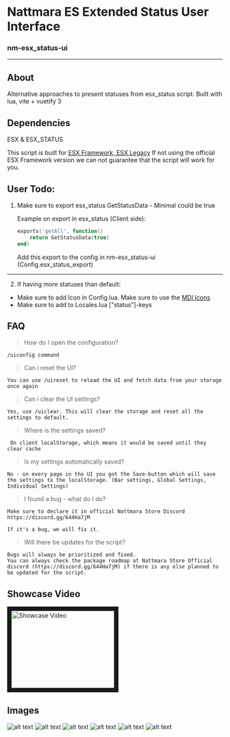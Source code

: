 # Nattmara ES Extended Status User Interface
### nm-esx_status-ui
---

## About
Alternative approaches to present statuses from esx_status script.
Built with lua, vite + vuetify 3

## Dependencies
ESX & ESX_STATUS

This script is built for [ESX Framework, ESX Legacy](https://github.com/esx-framework "ESX Framework")
If not using the official ESX Framework version we can not guarantee that the script will work for you.

## User Todo:

1. Make sure to export esx_status GetStatusData - Minimal could be true

	Example on export in esx_status (Client side):

	```lua
	exports('getAll', function()
		return GetStatusData(true)
	end)
	```

	Add this export to the config in nm-esx_status-ui (Config.esx_status_export)
---

2. If having more statuses than default:
- Make sure to add Icon in Config.lua. Make sure to use the [MDI Icons](https://pictogrammers.com/library/mdi/, "MDI Icons")
- Make sure to add to Locales.lua ["status"]-keys


## FAQ
 > How do I open the configuration?

	/uiconfig command

> Can i reset the UI?
	
	You can use /uireset to reload the UI and fetch data from your storage once again

> Can i clear the UI settings?

	Yes, use /uiclear. This will clear the storage and reset all the settings to default.

> Where is the settings saved?

	 On client localStorage, which means it would be saved until they clear cache

> Is my settings automatically saved?

	No - on every page in the UI you got the Save-button which will save the settings to the localStorage. (Bar settings, Global Settings, Individual Settings)

>  I found a bug - what do I do?

	Make sure to declare it in official Nattmara Store Discord https://discord.gg/644Ha7jM

	If it's a bug, we will fix it.

> Will there be updates for the script?
	
	Bugs will always be prioritized and fixed.
	You can always check the package roadmap at Nattmara Store Official discord (https://discord.gg/644Ha7jM) if there is any else planned to be updated for the script.

## Showcase Video
<a href="http://www.youtube.com/watch?feature=player_embedded&v=wK8PJ6cQlzA
" target="_blank"><img src="http://img.youtube.com/vi/wK8PJ6cQlzA/0.jpg" 
alt="Showcase Video" width="240" height="180" border="10" /></a>

## Images
![alt text](https://cdn.discordapp.com/attachments/1063025092663185429/1063025144991326288/diff_style1.jpg)
![alt text](https://cdn.discordapp.com/attachments/1063025092663185429/1063025145192665098/diff_style2.jpg)
![alt text](https://cdn.discordapp.com/attachments/1063025092663185429/1063025145742106664/global_icons_settings.jpg)
![alt text](https://cdn.discordapp.com/attachments/1063025092663185429/1063025146006360094/individual_icons_settings.jpg)
![alt text](https://cdn.discordapp.com/attachments/1063025092663185429/1063025146245431296/status_bar_settings.jpg)
![alt text](https://cdn.discordapp.com/attachments/1063025092663185429/1063025146551607326/temporary.jpg)
